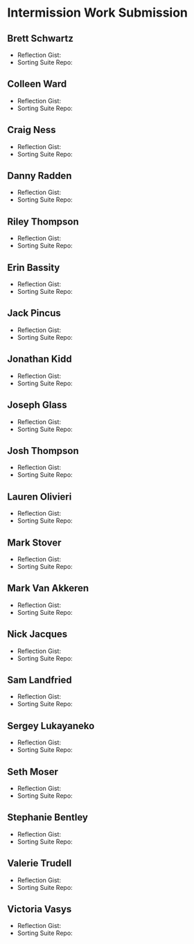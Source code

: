 # Intermission Work Submission

## Brett Schwartz

* Reflection Gist: 
* Sorting Suite Repo: 

## Colleen Ward

* Reflection Gist: 
* Sorting Suite Repo: 

## Craig Ness

* Reflection Gist: 
* Sorting Suite Repo: 

## Danny Radden

* Reflection Gist: 
* Sorting Suite Repo: 

## Riley Thompson

* Reflection Gist: 
* Sorting Suite Repo: 

## Erin Bassity

* Reflection Gist: 
* Sorting Suite Repo: 

## Jack Pincus

* Reflection Gist: 
* Sorting Suite Repo: 

## Jonathan Kidd

* Reflection Gist: 
* Sorting Suite Repo: 

## Joseph Glass

* Reflection Gist: 
* Sorting Suite Repo: 

## Josh Thompson

* Reflection Gist: 
* Sorting Suite Repo: 

## Lauren Olivieri

* Reflection Gist: 
* Sorting Suite Repo: 

## Mark Stover

* Reflection Gist: 
* Sorting Suite Repo: 

## Mark Van Akkeren

* Reflection Gist: 
* Sorting Suite Repo: 

## Nick Jacques

* Reflection Gist: 
* Sorting Suite Repo: 

## Sam Landfried

* Reflection Gist: 
* Sorting Suite Repo: 

## Sergey Lukayaneko

* Reflection Gist: 
* Sorting Suite Repo: 

## Seth Moser

* Reflection Gist: 
* Sorting Suite Repo: 

## Stephanie Bentley

* Reflection Gist: 
* Sorting Suite Repo: 

## Valerie Trudell

* Reflection Gist: 
* Sorting Suite Repo: 

## Victoria Vasys

* Reflection Gist: 
* Sorting Suite Repo: 
